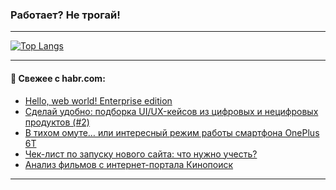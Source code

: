 ### Работает? Не трогай!

---
<!--
#### 🛠️ Technical stack:

![Java](https://img.shields.io/badge/Java-informational?logo=Oracle&style=flat&logoColor=white&color=FF4500)
![Kotlin](https://img.shields.io/badge/Kotlin-informational?logo=Kotlin&style=flat&logoColor=white&color=774D97)
![TS](https://img.shields.io/badge/TypeScript-informational?logo=typeScript&style=flat&logoColor=black&color=017acc)
![Python](https://img.shields.io/badge/Python-informational?logo=Python&style=flat&logoColor=black&color=ffdd54) <br>
![Spring](https://img.shields.io/badge/Spring-informational?logo=Spring&style=flat&logoColor=white&color=6DB33F) 
![SpringBoot](https://img.shields.io/badge/SpringBoot-informational?logo=SpringBoot&style=flat&logoColor=white&color=6DB33F)
![Nest](https://img.shields.io/badge/NestJS-informational?logo=NestJS&style=flat&logoColor=white&color=E0234E) 
![NodeJS](https://img.shields.io/badge/NodeJS-informational?logo=node.js&style=flat&logoColor=white&color=70A760)<br>
![PostgreSQL](https://img.shields.io/badge/PostgreSQL-informational?logo=PostgreSQL&style=flat&logoColor=white&color=DAA520)
![MongoDB](https://img.shields.io/badge/MongoDB-informational?logo=MongoDB&style=flat&logoColor=white&color=870000)
![Apache](https://img.shields.io/badge/Apache-informational?logo=apache&style=flat&logoColor=white&color=f74e28)

___ 
-->

<!--- #### 🛠️ : --->

[![Top Langs](https://github-readme-stats-82jvfl3w3-advtsettinggmailcoms-projects.vercel.app/api/top-langs/?username=zloylis&langs_count=10&hide_title=true&title_color=e6edf3&size_weight=0.5&count_weight=0.5&layout=compact&hide_progress=true&hide_border=true&theme=dracula)](https://github.com/zloylis)

<!---


####  :octocat:&nbsp;&nbsp; Статистика:

![GitHub stats](https://github-readme-stats-u2qms2cxw-advtsettinggmailcoms-projects.vercel.app/api?username=zloylis&show_icons=true&hide_border=true&theme=dracula&title_color=e6edf3&include_all_commits=true&count_private=true&hide_rank=false&hide_title=true&rank_icon=github)
-->
---

#### 💬 Свежее с habr.com:

<!-- BLOG-POST-LIST:START -->
- [Hello, web world! Enterprise edition](https://habr.com/ru/articles/868244/?utm_source=habrahabr&utm_medium=rss&utm_campaign=868244)
- [Сделай удобно: подборка UI/UX-кейсов из цифровых и нецифровых продуктов &lpar;#2&rpar;](https://habr.com/ru/articles/868264/?utm_source=habrahabr&utm_medium=rss&utm_campaign=868264)
- [В тихом омуте… или интересный режим работы смартфона OnePlus 6T](https://habr.com/ru/companies/ntc-vulkan/articles/867960/?utm_source=habrahabr&utm_medium=rss&utm_campaign=867960)
- [Чек-лист по запуску нового сайта: что нужно учесть?](https://habr.com/ru/articles/868246/?utm_source=habrahabr&utm_medium=rss&utm_campaign=868246)
- [Анализ фильмов с интернет-портала Кинопоиск](https://habr.com/ru/articles/868238/?utm_source=habrahabr&utm_medium=rss&utm_campaign=868238)
<!-- BLOG-POST-LIST:END -->

---
